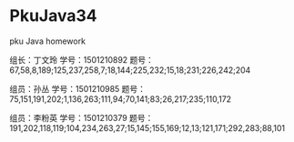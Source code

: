 # PkuJava34
pku Java homework
<html>
<p>组长：丁文玲  学号：1501210892  题号：67,58,8,189;125,237,258,7;18,144;225,232;15,18;231;226,242;204</p>
<p>组员：孙丛    学号：1501210985  题号：75,151,191,202;1,136,263;111,94;70,141;83;26,217;235;110,172</p>
<p>组员：李粉英  学号：1501210379  题号：191,202,118,119;104,234,263,27;15,145;155,169;12,13;121,171;292,283;88,101</p>
</html>
